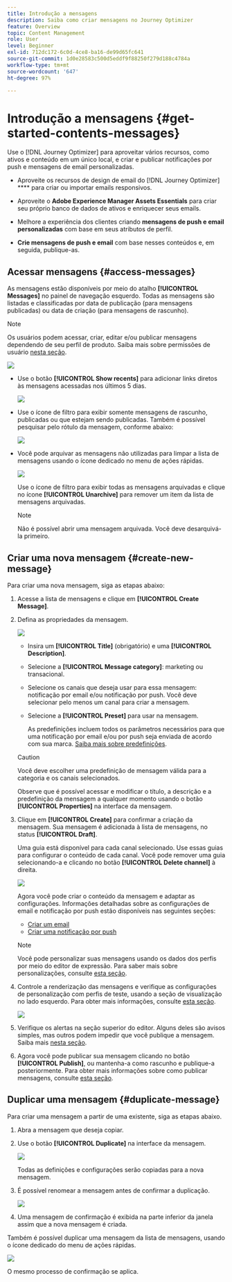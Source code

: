 ```yaml
---
title: Introdução a mensagens
description: Saiba como criar mensagens no Journey Optimizer
feature: Overview
topic: Content Management
role: User
level: Beginner
exl-id: 712dc172-6c0d-4ce8-ba16-de99d65fc641
source-git-commit: 1d0e28583c500d5eddf9f88250f279d188c4784a
workflow-type: tm+mt
source-wordcount: '647'
ht-degree: 97%

---
```


# Introdução a mensagens {#get-started-contents-messages}

Use o [!DNL Journey Optimizer] para aproveitar vários recursos, como ativos e conteúdo em um único local, e criar e publicar notificações por push e mensagens de email personalizadas.

* Aproveite os recursos de design de email do [!DNL Journey Optimizer] **** para criar ou importar emails responsivos.

* Aproveite o **Adobe Experience Manager Assets Essentials** para criar seu próprio banco de dados de ativos e enriquecer seus emails.

* Melhore a experiência dos clientes criando **mensagens de push e email personalizadas** com base em seus atributos de perfil.

* **Crie mensagens de push e email** com base nesses conteúdos e, em seguida, publique-as.

## Acessar mensagens {#access-messages}

As mensagens estão disponíveis por meio do atalho **[!UICONTROL Messages]** no painel de navegação esquerdo. Todas as mensagens são listadas e classificadas por data de publicação (para mensagens publicadas) ou data de criação (para mensagens de rascunho).

>[!NOTE]
>
>Os usuários podem acessar, criar, editar e/ou publicar mensagens dependendo de seu perfil de produto. Saiba mais sobre permissões de usuário [nesta seção](../administration/permissions.md).

![](assets/messages-list.png)

* Use o botão **[!UICONTROL Show recents]** para adicionar links diretos às mensagens acessadas nos últimos 5 dias.

   ![](assets/show-recent-messages.png)

* Use o ícone de filtro para exibir somente mensagens de rascunho, publicadas ou que estejam sendo publicadas. Também é possível pesquisar pelo rótulo da mensagem, conforme abaixo:

   ![](assets/filter-messages.png)

* Você pode arquivar as mensagens não utilizadas para limpar a lista de mensagens usando o ícone dedicado no menu de ações rápidas.

   ![](assets/archive-message.png)

   Use o ícone de filtro para exibir todas as mensagens arquivadas e clique no ícone **[!UICONTROL Unarchive]** para remover um item da lista de mensagens arquivadas.

   >[!NOTE]
   >
   >Não é possível abrir uma mensagem arquivada. Você deve desarquivá-la primeiro.

## Criar uma nova mensagem {#create-new-message}

Para criar uma nova mensagem, siga as etapas abaixo:

1. Acesse a lista de mensagens e clique em **[!UICONTROL Create Message]**.

1. Defina as propriedades da mensagem.

   ![](assets/create-message-properties.png)

   * Insira um **[!UICONTROL Title]** (obrigatório) e uma **[!UICONTROL Description]**.

   * Selecione a **[!UICONTROL Message category]**: marketing ou transacional.

   * Selecione os canais que deseja usar para essa mensagem: notificação por email e/ou notificação por push. Você deve selecionar pelo menos um canal para criar a mensagem.

   * Selecione a **[!UICONTROL Preset]** para usar na mensagem.

      As predefinições incluem todos os parâmetros necessários para que uma notificação por email e/ou por push seja enviada de acordo com sua marca. [Saiba mais sobre predefinições](../configuration/message-presets.md).
   >[!CAUTION]
   >
   >Você deve escolher uma predefinição de mensagem válida para a categoria e os canais selecionados.

   Observe que é possível acessar e modificar o título, a descrição e a predefinição da mensagem a qualquer momento usando o botão **[!UICONTROL Properties]** na interface da mensagem.

1. Clique em **[!UICONTROL Create]** para confirmar a criação da mensagem. Sua mensagem é adicionada à lista de mensagens, no status **[!UICONTROL Draft]**.

   Uma guia está disponível para cada canal selecionado. Use essas guias para configurar o conteúdo de cada canal. Você pode remover uma guia selecionando-a e clicando no botão **[!UICONTROL Delete channel]** à direita.

   ![](assets/create-messages-content.png)

   Agora você pode criar o conteúdo da mensagem e adaptar as configurações. Informações detalhadas sobre as configurações de email e notificação por push estão disponíveis nas seguintes seções:

   * [Criar um email](create-email.md)
   * [Criar uma notificação por push](create-push.md)

   >[!NOTE]
   >   
   >Você pode personalizar suas mensagens usando os dados dos perfis por meio do editor de expressão. Para saber mais sobre personalizações, consulte [esta seção](../personalization/personalize.md).

1. Controle a renderização das mensagens e verifique as configurações de personalização com perfis de teste, usando a seção de visualização no lado esquerdo. Para obter mais informações, consulte [esta seção](../design/preview.md).

   ![](assets/messages-simple-preview.png)

1. Verifique os alertas na seção superior do editor.  Alguns deles são avisos simples, mas outros podem impedir que você publique a mensagem. Saiba mais [nesta seção](alerts.md).

1. Agora você pode publicar sua mensagem clicando no botão **[!UICONTROL Publish]**, ou mantenha-a como rascunho e publique-a posteriormente. Para obter mais informações sobre como publicar mensagens, consulte [esta seção](publish-manage-message.md).

## Duplicar uma mensagem {#duplicate-message}

Para criar uma mensagem a partir de uma existente, siga as etapas abaixo.

1. Abra a mensagem que deseja copiar.

1. Use o botão **[!UICONTROL Duplicate]** na interface da mensagem.

   ![](assets/message-duplicate.png)

   Todas as definições e configurações serão copiadas para a nova mensagem.

1. É possível renomear a mensagem antes de confirmar a duplicação.

   ![](assets/message-duplicate-confirm.png)

1. Uma mensagem de confirmação é exibida na parte inferior da janela assim que a nova mensagem é criada.

Também é possível duplicar uma mensagem da lista de mensagens, usando o ícone dedicado do menu de ações rápidas.

![](assets/message-duplicate-from-list.png)

O mesmo processo de confirmação se aplica.

